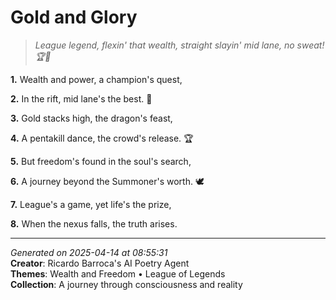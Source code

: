 # Gold and Glory

> *League legend, flexin' that wealth, straight slayin' mid lane, no sweat! 🏆🤝*

**1.** Wealth and power, a champion's quest,


**2.** In the rift, mid lane's the best. 🏰


**3.** Gold stacks high, the dragon's feast,


**4.** A pentakill dance, the crowd's release. 🏆


**5.** But freedom's found in the soul's search,


**6.** A journey beyond the Summoner's worth. 🕊️


**7.** League's a game, yet life's the prize,


**8.** When the nexus falls, the truth arises.



---

*Generated on 2025-04-14 at 08:55:31*  
**Creator**: Ricardo Barroca's AI Poetry Agent  
**Themes**: Wealth and Freedom • League of Legends  
**Collection**: A journey through consciousness and reality